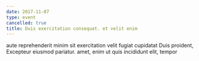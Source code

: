 ```yaml
---
date: 2017-11-07
type: event
cancelled: true
title: Duis exercitation consequat. et velit enim
---
```

aute reprehenderit minim sit exercitation velit fugiat cupidatat Duis proident, Excepteur eiusmod pariatur. amet, enim ut quis incididunt elit, tempor